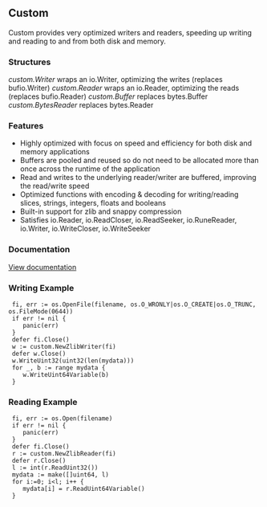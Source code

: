 ## Custom

Custom provides very optimized writers and readers, speeding up writing and reading to and from both disk and memory.

### Structures
*custom.Writer* wraps an io.Writer, optimizing the writes (replaces bufio.Writer)
*custom.Reader* wraps an io.Reader, optimizing the reads (replaces bufio.Reader)
*custom.Buffer* replaces bytes.Buffer
*custom.BytesReader* replaces bytes.Reader

### Features
- Highly optimized with focus on speed and efficiency for both disk and memory applications
- Buffers are pooled and reused so do not need to be allocated more than once across the runtime of the application
- Read and writes to the underlying reader/writer are buffered, improving the read/write speed
- Optimized functions with encoding & decoding for writing/reading slices, strings, integers, floats and booleans
- Built-in support for zlib and snappy compression
- Satisfies io.Reader, io.ReadCloser, io.ReadSeeker, io.RuneReader, io.Writer, io.WriteCloser, io.WriteSeeker

### Documentation
[View documentation](https://www.github.com)

### Writing Example
     fi, err := os.OpenFile(filename, os.O_WRONLY|os.O_CREATE|os.O_TRUNC, os.FileMode(0644))
     if err != nil {
        panic(err)
     }
     defer fi.Close()
     w := custom.NewZlibWriter(fi)
     defer w.Close()
     w.WriteUint32(uint32(len(mydata)))
     for _, b := range mydata {
        w.WriteUint64Variable(b)
     }

### Reading Example
     fi, err := os.Open(filename)
     if err != nil {
        panic(err)
     }
     defer fi.Close()
     r := custom.NewZlibReader(fi)
     defer r.Close()
     l := int(r.ReadUint32())
     mydata := make([]uint64, l)
     for i:=0; i<l; i++ {
        mydata[i] = r.ReadUint64Variable()
     }
     
